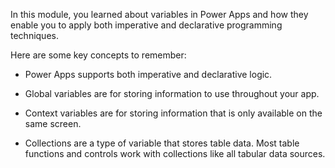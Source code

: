 In this module, you learned about variables in Power Apps and how they
enable you to apply both imperative and declarative programming
techniques.

Here are some key concepts to remember:

-   Power Apps supports both imperative and declarative logic.

-   Global variables are for storing information to use throughout your
    app.

-   Context variables are for storing information that is only available
    on the same screen.

-   Collections are a type of variable that stores table data. Most
    table functions and controls work with collections like all tabular
    data sources. 
